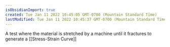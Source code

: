 ```yaml
---
isObsidianImport: true
created: Tue Jan 11 2022 10:45:05 GMT-0700 (Mountain Standard Time)
lastModified: Tue Jan 11 2022 10:45:37 GMT-0700 (Mountain Standard Time)
---
```

A test where the material is stretched by a machine until it fractures to generate a [[Stress-Strain Curve]]